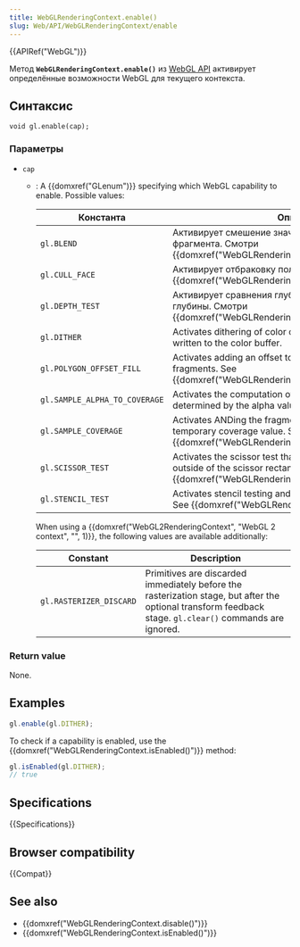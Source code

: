 ```yaml
---
title: WebGLRenderingContext.enable()
slug: Web/API/WebGLRenderingContext/enable
---
```


{{APIRef("WebGL")}}

Метод **`WebGLRenderingContext.enable()`** из [WebGL API](/ru/docs/Web/API/WebGL_API) активирует определённые возможности WebGL для текущего контекста.

## Синтаксис

```
void gl.enable(cap);
```

### Параметры

- `cap`

  - : A {{domxref("GLenum")}} specifying which WebGL capability to enable. Possible values:

    | Константа                     | Описание                                                                                                                                          |
    | ----------------------------- | ------------------------------------------------------------------------------------------------------------------------------------------------- |
    | `gl.BLEND`                    | Активирует смешение значений цветов вычисленного фрагмента. Смотри {{domxref("WebGLRenderingContext.blendFunc()")}}.                              |
    | `gl.CULL_FACE`                | Активирует отбраковку полигонов. Смотри {{domxref("WebGLRenderingContext.cullFace()")}}.                                                          |
    | `gl.DEPTH_TEST`               | Активирует сравнения глубин и обновления для буфера глубины. Смотри {{domxref("WebGLRenderingContext.depthFunc()")}}.                             |
    | `gl.DITHER`                   | Activates dithering of color components before they get written to the color buffer.                                                              |
    | `gl.POLYGON_OFFSET_FILL`      | Activates adding an offset to depth values of polygon's fragments. See {{domxref("WebGLRenderingContext.polygonOffset()")}}.                      |
    | `gl.SAMPLE_ALPHA_TO_COVERAGE` | Activates the computation of a temporary coverage value determined by the alpha value.                                                            |
    | `gl.SAMPLE_COVERAGE`          | Activates ANDing the fragment's coverage with the temporary coverage value. See {{domxref("WebGLRenderingContext.sampleCoverage()")}}.            |
    | `gl.SCISSOR_TEST`             | Activates the scissor test that discards fragments that are outside of the scissor rectangle. See {{domxref("WebGLRenderingContext.scissor()")}}. |
    | `gl.STENCIL_TEST`             | Activates stencil testing and updates to the stencil buffer. See {{domxref("WebGLRenderingContext.stencilFunc()")}}.                              |

    When using a {{domxref("WebGL2RenderingContext", "WebGL 2 context", "", 1)}}, the following values are available additionally:

    | Constant                | Description                                                                                                                                              |
    | ----------------------- | -------------------------------------------------------------------------------------------------------------------------------------------------------- |
    | `gl.RASTERIZER_DISCARD` | Primitives are discarded immediately before the rasterization stage, but after the optional transform feedback stage. `gl.clear()` commands are ignored. |

### Return value

None.

## Examples

```js
gl.enable(gl.DITHER);
```

To check if a capability is enabled, use the {{domxref("WebGLRenderingContext.isEnabled()")}} method:

```js
gl.isEnabled(gl.DITHER);
// true
```

## Specifications

{{Specifications}}

## Browser compatibility

{{Compat}}

## See also

- {{domxref("WebGLRenderingContext.disable()")}}
- {{domxref("WebGLRenderingContext.isEnabled()")}}
